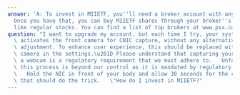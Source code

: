 ```yaml
---
answer: 'A: To invest in MIIETF, you''ll need a broker account with any PSX broker.
  Once you have that, you can buy MIIETF shares through your broker''s system just
  like regular stocks. You can find a list of top brokers at www.psx.com.pk/psx/resources-and-tools/investors/top-10-brokers.'
question: "I want to upgrade my account, but each time I try, your system automatically\
  \ activates the front camera for CNIC capture, without any alternative option for\
  \ adjustment. To enhance user experience, this should be replaced with the back\
  \ camera in the settings.\u201D Please understand that capturing your CNIC with\
  \ a webcam is a regulatory requirement that we must adhere to.   Unfortunately,\
  \ this process is beyond our control as it is mandated by regulatory authorities.\
  \   Hold the NIC in front of your body and allow 30 seconds for the camera to adjust;\
  \ that should do the trick.   \"How do I invest in MIIETF?"
---
```

